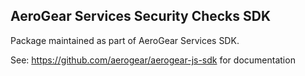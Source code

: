 ## AeroGear Services Security Checks SDK

Package maintained as part of AeroGear Services SDK.

See: https://github.com/aerogear/aerogear-js-sdk for documentation
